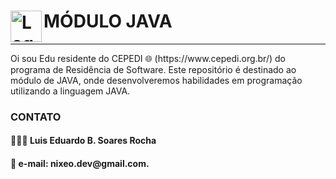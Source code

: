 # <img src="https://upload.wikimedia.org/wikipedia/pt/thumb/3/30/Java_programming_language_logo.svg/234px-Java_programming_language_logo.svg.png?20190828223431" alt="Logo do C#" width="50" height="50" align="left"> MÓDULO JAVA
<hr>
Oi sou Edu residente do CEPEDI 🌐 (https://www.cepedi.org.br/) do programa de Residência de Software. Este repositório é destinado ao módulo de JAVA, onde desenvolveremos habilidades em programação utilizando a linguagem JAVA.

<h3>CONTATO</h3>

<h4>🧑🏾‍💻 Luis Eduardo B. Soares Rocha</h4>
<h4>📧 e-mail: nixeo.dev@gmail.com.</h4>

